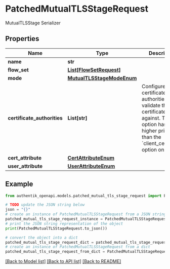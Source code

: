 # PatchedMutualTLSStageRequest

MutualTLSStage Serializer

## Properties

Name | Type | Description | Notes
------------ | ------------- | ------------- | -------------
**name** | **str** |  | [optional] 
**flow_set** | [**List[FlowSetRequest]**](FlowSetRequest.md) |  | [optional] 
**mode** | [**MutualTLSStageModeEnum**](MutualTLSStageModeEnum.md) |  | [optional] 
**certificate_authorities** | **List[str]** | Configure certificate authorities to validate the certificate against. This option has a higher priority than the &#x60;client_certificate&#x60; option on &#x60;Brand&#x60;. | [optional] 
**cert_attribute** | [**CertAttributeEnum**](CertAttributeEnum.md) |  | [optional] 
**user_attribute** | [**UserAttributeEnum**](UserAttributeEnum.md) |  | [optional] 

## Example

```python
from authentik_openapi.models.patched_mutual_tls_stage_request import PatchedMutualTLSStageRequest

# TODO update the JSON string below
json = "{}"
# create an instance of PatchedMutualTLSStageRequest from a JSON string
patched_mutual_tls_stage_request_instance = PatchedMutualTLSStageRequest.from_json(json)
# print the JSON string representation of the object
print(PatchedMutualTLSStageRequest.to_json())

# convert the object into a dict
patched_mutual_tls_stage_request_dict = patched_mutual_tls_stage_request_instance.to_dict()
# create an instance of PatchedMutualTLSStageRequest from a dict
patched_mutual_tls_stage_request_from_dict = PatchedMutualTLSStageRequest.from_dict(patched_mutual_tls_stage_request_dict)
```
[[Back to Model list]](../README.md#documentation-for-models) [[Back to API list]](../README.md#documentation-for-api-endpoints) [[Back to README]](../README.md)


